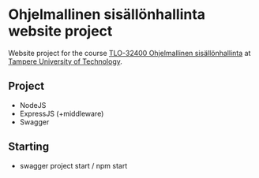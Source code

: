 # Ohjelmallinen sisällönhallinta website project
Website project for the course [TLO-32400 Ohjelmallinen sisällönhallinta](https://ohsiha.github.io/2018/) at [Tampere University of Technology](http://www.tut.fi/en/home).

## Project
- NodeJS
- ExpressJS (+middleware)
- Swagger

## Starting

- swagger project start / npm start

